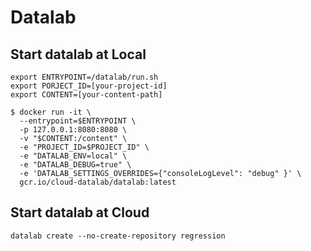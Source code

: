 # Datalab

## Start datalab at Local


```
export ENTRYPOINT=/datalab/run.sh
export PORJECT_ID=[your-project-id]
export CONTENT=[your-content-path]

$ docker run -it \
  --entrypoint=$ENTRYPOINT \
  -p 127.0.0.1:8080:8080 \
  -v "$CONTENT:/content" \
  -e "PROJECT_ID=$PROJECT_ID" \
  -e "DATALAB_ENV=local" \
  -e "DATALAB_DEBUG=true" \
  -e 'DATALAB_SETTINGS_OVERRIDES={"consoleLogLevel": "debug" }' \
  gcr.io/cloud-datalab/datalab:latest
```

## Start datalab at Cloud

```
datalab create --no-create-repository regression
```
